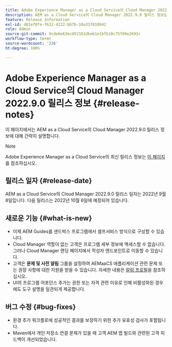```yaml
---
title: Adobe Experience Manager as a Cloud Service의 Cloud Manager 2022.9.0 릴리스 정보
description: AEM as a Cloud Service의 Cloud Manager 2022.9.0 릴리스 정보입니다.
feature: Release Information
exl-id: d61ef0fe-f632-4222-bb7b-10a337010942
role: Admin
source-git-commit: 9cde6e63ec452161dbeb1e1bfb10c75f89e2692c
workflow-type: tm+mt
source-wordcount: '226'
ht-degree: 100%

---
```


# Adobe Experience Manager as a Cloud Service의 Cloud Manager 2022.9.0 릴리스 정보 {#release-notes}

이 페이지에서는 AEM as a Cloud Service의 Cloud Manager 2022.9.0 릴리스 정보에 대해 간략히 설명합니다.

>[!NOTE]
>
>Adobe Experience Manager as a Cloud Service의 최신 릴리스 정보는 [이 페이지](/help/release-notes/release-notes-cloud/release-notes-current.md)를 참조하십시오.

## 릴리스 일자 {#release-date}

AEM as a Cloud Service의 Cloud Manager 2022.9.0 릴리스 일자는 2022년 9월 8일입니다. 다음 릴리스는 2022년 10월 6일에 예정되어 있습니다.

## 새로운 기능 {#what-is-new}

* 이제 AEM Guides를 샌드박스 프로그램에서 셀프서비스 방식으로 구성할 수 있습니다.
* Cloud Manager 역할이 없는 고객은 프로그램 세부 정보에 액세스할 수 없습니다. 그러나 Cloud Manager 랜딩 페이지에서 작성자 엔드포인트로 이동할 수 있습니다.
* 고객은 **문제 및 사전 알림** 그룹을 설정하여 AEMaaCS 애플리케이션 관련 문제 또는 권장 사항에 대한 지원을 받을 수 있습니다. 자세한 내용은 [알림 프로필](/help/journey-onboarding/notification-profiles.md)을 참조하십시오.
* UI의 프로그램 어포던스 추가는 권한 또는 자격 관련 이유로 인해 비활성화된 경우에도 도구 설명을 일관되게 제공합니다.

## 버그 수정 {#bug-fixes}

* 환경 추가 워크플로에 성공적인 결과를 보장하기 위한 추가 유효성 검사가 포함됩니다.
* Maven에서 개인 저장소 연결 문제가 있을 때 고객 AEM 앱 빌드와 관련된 고객 피드백이 개선되었습니다.
